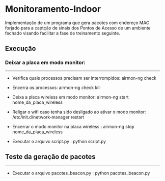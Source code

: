 # Monitoramento-Indoor

Implementação de um programa que gera pacotes com endereço MAC forjado para a captção de sinais dos Pontos de Acesso de um ambiente fechado visando facilitar a fase de treinamento seguinte.


## Execução 

### Deixar a placa em modo monitor: 
---

* Verifica quais processos precisam ser interrompidos: airmon-ng check
* Encerra os processos:  airmon-ng check kill
* Deixa a placa wireless em modo monitor: airmon-ng start nome_da_placa_wireless
* Religar o wifi caso tenha sido desligado ao ativar o modo monitor:  /etc/init.d/network-manager restart
* Encerrar o modo monitor na placa wireless : airmon-ng stop nome_da_placa_wireless


* Executar o arquivo script.py : python script.py


## Teste da geração de pacotes
------

* Executar o arquivo pacotes_beacon.py : python pacotes_beacon.py

